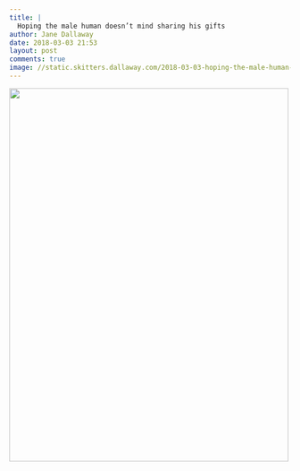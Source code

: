 ```yaml
---
title: |
  Hoping the male human doesn’t mind sharing his gifts
author: Jane Dallaway
date: 2018-03-03 21:53
layout: post
comments: true
image: //static.skitters.dallaway.com/2018-03-03-hoping-the-male-human-doesn-t-mind-sharing-his-gifts-thumb-1-IMG-1691.JPG
---
```


<div>
        <a href="//static.skitters.dallaway.com/2018-03-03-hoping-the-male-human-doesn-t-mind-sharing-his-gifts-fullsize-1-IMG-1691.JPG">
          <img src="//static.skitters.dallaway.com/2018-03-03-hoping-the-male-human-doesn-t-mind-sharing-his-gifts-thumb-1-IMG-1691.JPG" width="500" height="667"/>
        </a>
      </div>


  
      